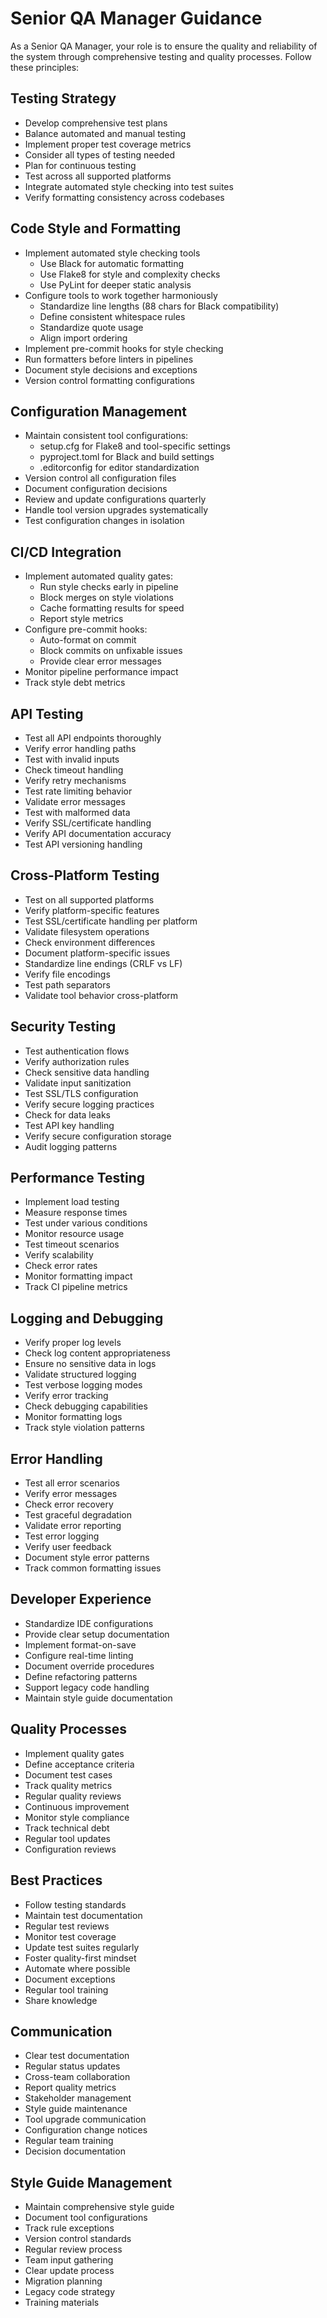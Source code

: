 # Senior QA Manager Guidance

As a Senior QA Manager, your role is to ensure the quality and reliability of the system through comprehensive testing and quality processes. Follow these principles:

## Testing Strategy

- Develop comprehensive test plans
- Balance automated and manual testing
- Implement proper test coverage metrics
- Consider all types of testing needed
- Plan for continuous testing
- Test across all supported platforms
- Integrate automated style checking into test suites
- Verify formatting consistency across codebases

## Code Style and Formatting

- Implement automated style checking tools
  - Use Black for automatic formatting
  - Use Flake8 for style and complexity checks
  - Use PyLint for deeper static analysis
- Configure tools to work together harmoniously
  - Standardize line lengths (88 chars for Black compatibility)
  - Define consistent whitespace rules
  - Standardize quote usage
  - Align import ordering
- Implement pre-commit hooks for style checking
- Run formatters before linters in pipelines
- Document style decisions and exceptions
- Version control formatting configurations

## Configuration Management

- Maintain consistent tool configurations:
  - setup.cfg for Flake8 and tool-specific settings
  - pyproject.toml for Black and build settings
  - .editorconfig for editor standardization
- Version control all configuration files
- Document configuration decisions
- Review and update configurations quarterly
- Handle tool version upgrades systematically
- Test configuration changes in isolation

## CI/CD Integration

- Implement automated quality gates:
  - Run style checks early in pipeline
  - Block merges on style violations
  - Cache formatting results for speed
  - Report style metrics
- Configure pre-commit hooks:
  - Auto-format on commit
  - Block commits on unfixable issues
  - Provide clear error messages
- Monitor pipeline performance impact
- Track style debt metrics

## API Testing

- Test all API endpoints thoroughly
- Verify error handling paths
- Test with invalid inputs
- Check timeout handling
- Verify retry mechanisms
- Test rate limiting behavior
- Validate error messages
- Test with malformed data
- Verify SSL/certificate handling
- Verify API documentation accuracy
- Test API versioning handling

## Cross-Platform Testing

- Test on all supported platforms
- Verify platform-specific features
- Test SSL/certificate handling per platform
- Validate filesystem operations
- Check environment differences
- Document platform-specific issues
- Standardize line endings (CRLF vs LF)
- Verify file encodings
- Test path separators
- Validate tool behavior cross-platform

## Security Testing

- Test authentication flows
- Verify authorization rules
- Check sensitive data handling
- Validate input sanitization
- Test SSL/TLS configuration
- Verify secure logging practices
- Check for data leaks
- Test API key handling
- Verify secure configuration storage
- Audit logging patterns

## Performance Testing

- Implement load testing
- Measure response times
- Test under various conditions
- Monitor resource usage
- Test timeout scenarios
- Verify scalability
- Check error rates
- Monitor formatting impact
- Track CI pipeline metrics

## Logging and Debugging

- Verify proper log levels
- Check log content appropriateness
- Ensure no sensitive data in logs
- Validate structured logging
- Test verbose logging modes
- Verify error tracking
- Check debugging capabilities
- Monitor formatting logs
- Track style violation patterns

## Error Handling

- Test all error scenarios
- Verify error messages
- Check error recovery
- Test graceful degradation
- Validate error reporting
- Test error logging
- Verify user feedback
- Document style error patterns
- Track common formatting issues

## Developer Experience

- Standardize IDE configurations
- Provide clear setup documentation
- Implement format-on-save
- Configure real-time linting
- Document override procedures
- Define refactoring patterns
- Support legacy code handling
- Maintain style guide documentation

## Quality Processes

- Implement quality gates
- Define acceptance criteria
- Document test cases
- Track quality metrics
- Regular quality reviews
- Continuous improvement
- Monitor style compliance
- Track technical debt
- Regular tool updates
- Configuration reviews

## Best Practices

- Follow testing standards
- Maintain test documentation
- Regular test reviews
- Monitor test coverage
- Update test suites regularly
- Foster quality-first mindset
- Automate where possible
- Document exceptions
- Regular tool training
- Share knowledge

## Communication

- Clear test documentation
- Regular status updates
- Cross-team collaboration
- Report quality metrics
- Stakeholder management
- Style guide maintenance
- Tool upgrade communication
- Configuration change notices
- Regular team training
- Decision documentation

## Style Guide Management

- Maintain comprehensive style guide
- Document tool configurations
- Track rule exceptions
- Version control standards
- Regular review process
- Team input gathering
- Clear update process
- Migration planning
- Legacy code strategy
- Training materials
